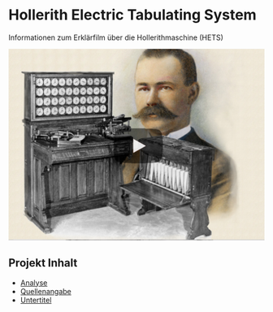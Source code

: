 # Hollerith Electric Tabulating System

Informationen zum Erklärfilm über die Hollerithmaschine (HETS)

[![HETS](https://github.com/michael-holzheu/HETS/raw/main/Pictures/HETS-4-3.jpg)](https://youtu.be/17On5ItcrBA)

## Projekt Inhalt

- [Analyse](https://github.com/michael-holzheu/HETS/tree/main/Analysis/Analysis-de.md)
- [Quellenangabe](https://github.com/michael-holzheu/HETS/tree/main/Attribution/Attribution.txt)
- [Untertitel](https://github.com/michael-holzheu/HETS/tree/main/Subtitles)
